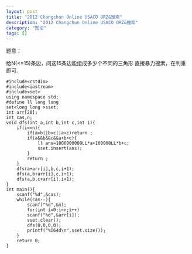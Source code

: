 ```yaml
---
layout: post
title: "2012 Changchun Online USACO ORZ&搜索"
description: "2012 Changchun Online USACO ORZ&搜索"
category: "图论"
tags: []
---
```



题意：

给N(<=15)条边，问这15条边能组成多少个不同的三角形
直接暴力搜索，在判重即可.



	#include<cstdio>
	#include<iostream>
	#include<set>
	using namespace std;
	#define ll long long
	set<long long >sset;
	int arr[20];
	int cas,n;
	void dfs(int a,int b,int c,int i){
		if(i==n){
			if(a>b||b>c||a>c)return ;
			if(a&&b&&c&&a+b>c){
				ll ans=1000000000LL*a+100000LL*b+c;
				sset.insert(ans);
			}
			return ;
		}
		dfs(a+arr[i],b,c,i+1);
		dfs(a,b+arr[i],c,i+1);
		dfs(a,b,c+arr[i],i+1);
	}
	int main(){
		scanf("%d",&cas);
		while(cas--){
			scanf("%d",&n);
			for(int i=0;i<n;i++)
			scanf("%d",&arr[i]);
			sset.clear();
			dfs(0,0,0,0);
			printf("%I64d\n",sset.size());
		}
		return 0;
	}

